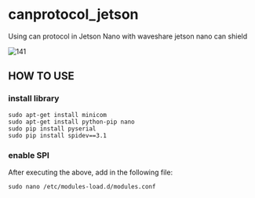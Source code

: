 # canprotocol_jetson
Using can protocol in Jetson Nano with waveshare jetson nano can shield

![141](https://github.com/Ai-Room2023/canprotocol_jetson/assets/140303548/7fed9a9a-642f-472e-955d-1d159e406466)

<h2> HOW TO USE </h2> 

<h3> install library </h3>

```
sudo apt-get install minicom 
sudo apt-get install python-pip nano
sudo pip install pyserial
sudo pip install spidev==3.1
```

<h3> enable SPI </h3>
After executing the above, add in the following file:

```
sudo nano /etc/modules-load.d/modules.conf
```
